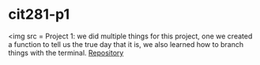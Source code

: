 # cit281-p1
<img src =
Project 1: we did multiple things for this project, one we created a function to tell us the true day that it is, we also learned how to branch things with the terminal.
[Repository](https://github.com/madisenmeli/cit281-p1)
